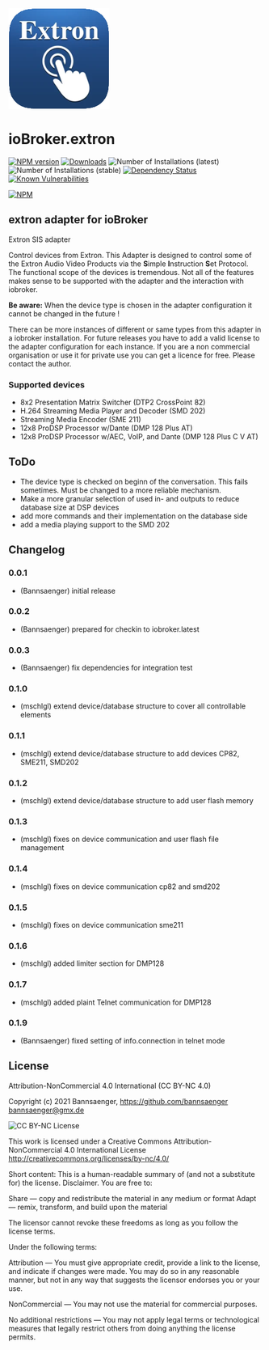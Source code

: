 ![Logo](admin/extron.png)
# ioBroker.extron

[![NPM version](http://img.shields.io/npm/v/iobroker.extron.svg)](https://www.npmjs.com/package/iobroker.extron)
[![Downloads](https://img.shields.io/npm/dm/iobroker.extron.svg)](https://www.npmjs.com/package/iobroker.extron)
![Number of Installations (latest)](http://iobroker.live/badges/extron-installed.svg)
![Number of Installations (stable)](http://iobroker.live/badges/extron-stable.svg)
[![Dependency Status](https://img.shields.io/david/Bannsaenger/iobroker.extron.svg)](https://david-dm.org/Bannsaenger/iobroker.extron)
[![Known Vulnerabilities](https://snyk.io/test/github/Bannsaenger/ioBroker.extron/badge.svg)](https://snyk.io/test/github/Bannsaenger/ioBroker.extron)

[![NPM](https://nodei.co/npm/iobroker.extron.png?downloads=true)](https://nodei.co/npm/iobroker.extron/)

## extron adapter for ioBroker

Extron SIS adapter

Control devices from Extron. 
This Adapter is designed to control some of the Extron Audio Video Products via the 
**S**imple **I**nstruction **S**et Protocol.
The functional scope of the devices is tremendous. Not all of the features makes sense
to be supported with the adapter and the interaction with iobroker.

**Be aware:** When the device type is chosen in the adapter configuration it cannot be changed in the future !

There can be more instances of different or same types from this adapter in a iobroker installation. For future releases you have to add a valid license to the adapter configuration for each instance.
If you are a non commercial organisation or use it for private use you can get a licence for free. Please contact the author. 

### Supported devices
- 8x2 Presentation Matrix Switcher (DTP2 CrossPoint 82)
- H.264 Streaming Media Player and Decoder (SMD 202)
- Streaming Media Encoder (SME 211)
- 12x8 ProDSP Processor w/Dante (DMP 128 Plus AT)
- 12x8 ProDSP Processor w/AEC, VoIP, and Dante (DMP 128 Plus C V AT)

## ToDo
- The device type is checked on beginn of the conversation. This fails sometimes. Must be changed to a more reliable mechanism. 
- Make a more granular selection of used in- and outputs to reduce database size at DSP devices
- add more commands and their implementation on the database side
- add a media playing support to the SMD 202 

## Changelog

### 0.0.1
* (Bannsaenger) initial release

### 0.0.2
* (Bannsaenger) prepared for checkin to iobroker.latest

### 0.0.3
* (Bannsaenger) fix dependencies for integration test

### 0.1.0
* (mschlgl) extend device/database structure to cover all controllable elements

### 0.1.1
* (mschlgl) extend device/database structure to add devices CP82, SME211, SMD202

### 0.1.2
* (mschlgl) extend device/database structure to add user flash memory

### 0.1.3
* (mschlgl) fixes on device communication and user flash file management

### 0.1.4
* (mschlgl) fixes on device communication cp82 and smd202

### 0.1.5
* (mschlgl) fixes on device communication sme211

### 0.1.6
* (mschlgl) added limiter section for DMP128

### 0.1.7
* (mschlgl) added plaint Telnet communication for DMP128

### 0.1.9
* (Bannsaenger) fixed setting of info.connection in telnet mode

## License
Attribution-NonCommercial 4.0 International (CC BY-NC 4.0)

Copyright (c) 2021 Bannsaenger, https://github.com/bannsaenger <bannsaenger@gmx.de>

![CC BY-NC License](https://i.creativecommons.org/l/by-nc/4.0/88x31.png)

This work is licensed under a Creative Commons Attribution-NonCommercial 4.0 International License
http://creativecommons.org/licenses/by-nc/4.0/

Short content:
This is a human-readable summary of (and not a substitute for) the license. Disclaimer.
You are free to:

Share — copy and redistribute the material in any medium or format
Adapt — remix, transform, and build upon the material

The licensor cannot revoke these freedoms as long as you follow the license terms.

Under the following terms:

Attribution — You must give appropriate credit, provide a link to the license, and indicate if changes were made. You may do so in any reasonable manner, but not in any way that suggests the licensor endorses you or your use.

NonCommercial — You may not use the material for commercial purposes.

No additional restrictions — You may not apply legal terms or technological measures that legally restrict others from doing anything the license permits.

